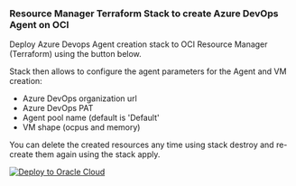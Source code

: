 
### Resource Manager Terraform Stack to create Azure DevOps Agent on OCI

Deploy Azure Devops Agent creation stack to OCI Resource Manager (Terraform) using the button below.
<p>
Stack then allows to configure the agent parameters for the Agent and VM creation:
<ul>
    <li>Azure DevOps organization url</li>
    <li>Azure DevOps PAT</li>
    <li>Agent pool name (default is 'Default'</li>
    <li>VM shape (ocpus and memory)</li>
</ul>
<p>
You can delete the created resources any time using stack destroy and re-create them again using the stack apply.

[![Deploy to Oracle Cloud](https://oci-resourcemanager-plugin.plugins.oci.oraclecloud.com/latest/deploy-to-oracle-cloud.svg)](https://cloud.oracle.com/resourcemanager/stacks/create?zipUrl=https://github.com/mikarinneoracle/Azure-DevOps-Agent-OCI-setup/releases/download/latest/azure-agent-stack.zip)
